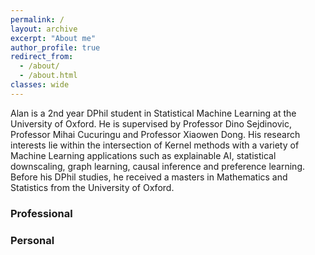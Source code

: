 ```yaml
---
permalink: /
layout: archive
excerpt: "About me"
author_profile: true
redirect_from: 
  - /about/
  - /about.html
classes: wide
---
```


Alan is a 2nd year DPhil student in Statistical Machine Learning at the University of Oxford. He is supervised by Professor Dino Sejdinovic, Professor Mihai Cucuringu and Professor Xiaowen Dong. His research interests lie within the intersection of Kernel methods with a variety of Machine Learning applications such as explainable AI, statistical downscaling, graph learning, causal inference and preference learning. Before his DPhil studies, he received a masters in Mathematics and Statistics from the University of Oxford.

### Professional 


### Personal
